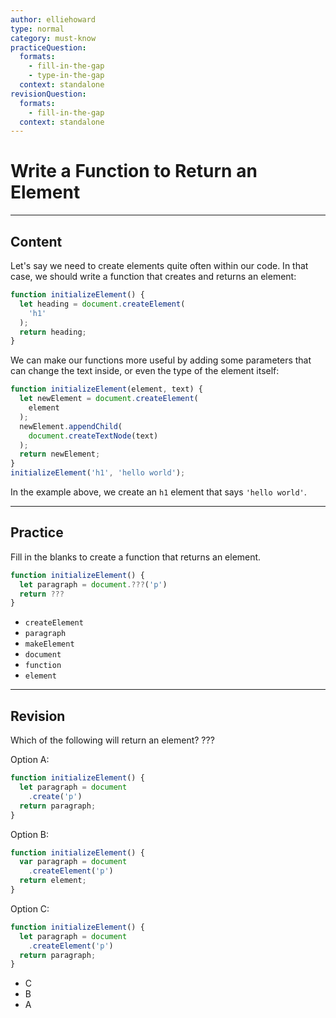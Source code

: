 ```yaml
---
author: elliehoward
type: normal
category: must-know
practiceQuestion:
  formats:
    - fill-in-the-gap
    - type-in-the-gap
  context: standalone
revisionQuestion:
  formats:
    - fill-in-the-gap
  context: standalone
---
```


# Write a Function to Return an Element


---

## Content

Let's say we need to create elements quite often within our code. In that case, we should write a function that creates and returns an element:

```javascript
function initializeElement() {
  let heading = document.createElement(
    'h1'
  );
  return heading;
}
```

We can make our functions more useful by adding some parameters that can change the text inside, or even the type of the element itself:

```javascript
function initializeElement(element, text) {
  let newElement = document.createElement(
    element
  );
  newElement.appendChild(
    document.createTextNode(text)
  );
  return newElement;
}
initializeElement('h1', 'hello world');
```

In the example above, we create an `h1` element that says `'hello world'`.


---

## Practice

Fill in the blanks to create a function that returns an element.

```javascript
function initializeElement() {
  let paragraph = document.???('p')
  return ???
}
```

- `createElement`
- `paragraph`
- `makeElement`
- `document`
- `function`
- `element`


---

## Revision

Which of the following will return an element?
???

Option A:

```javascript
function initializeElement() {
  let paragraph = document
    .create('p')
  return paragraph;
}
```

Option B:

```javascript
function initializeElement() {
  var paragraph = document
    .createElement('p')
  return element;
}
```

Option C:

```javascript
function initializeElement() {
  let paragraph = document
    .createElement('p')
  return paragraph;
}
```

- C
- B
- A
